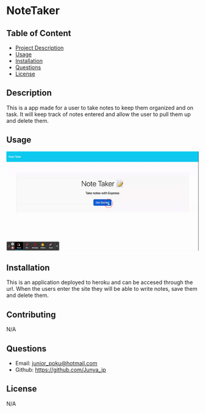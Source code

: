  # NoteTaker

  

  ## Table of Content
  - [Project Description](#Description)
  - [Usage](#Usage)
  - [Installation](#Installation)
  - [Questions](#Questions)
  - [License](#Questions)
  ## Description
  This is a app made for a user to take notes to keep them organized and on task. It will keep track of notes  entered and allow the user to pull them up and delete them.

  ## Usage
   ![Alt text](./public/assets/NoteTaker.gif)
  
  ## Installation
  This is an application deployed to heroku and can be accesed through the url. When the users enter the site they will be able to write notes, save them and delete them.

  ## Contributing
  N/A

  ## Questions
  - Email: junior_poku@hotmail.com
  - Github: https://github.com/Junya_jp

  ## License  
  N/A